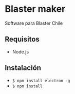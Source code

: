 # Blaster maker

Software para Blaster Chile

## Requisitos

- Node.js

## Instalación

- `$ npm install electron -g`
- `$ npm install`